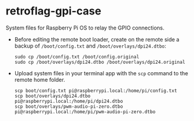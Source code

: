retroflag-gpi-case
==================
System files for Raspberry Pi OS to relay the GPIO connections.

- Before editing the remote boot loader, create on the remote side a backup of `/boot/config.txt` and `/boot/overlays/dpi24.dtbo`:
  ``` Shell
  sudo cp /boot/config.txt /boot/config.original
  sudo cp /boot/overlays/dpi24.dtbo /boot/overlays/dpi24.original
  ```

- Upload system files in your terminal app with the `scp` command to the remote home folder.
  ``` Shell
  scp boot/config.txt pi@raspberrypi.local:/home/pi/config.txt
  scp boot/overlays/dpi24.dtbo pi@raspberrypi.local:/home/pi/dpi24.dtbo
  scp boot/overlays/pwm-audio-pi-zero.dtbo pi@raspberrypi.local:/home/pi/pwm-audio-pi-zero.dtbo
  ```
